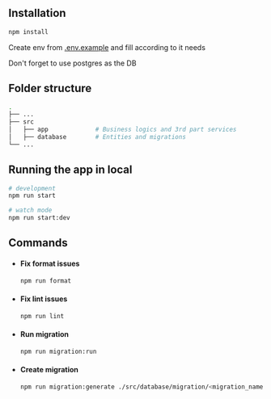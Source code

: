 ## Installation

```bash
npm install
```

Create env from [.env.example](https://github.com/chamara-madhu/security_scan_result/blob/main/api/.env.example) and fill according to it needs

Don't forget to use postgres as the DB

## Folder structure

```bash
.
├── ...
├── src
│   ├── app             # Business logics and 3rd part services
│   ├── database        # Entities and migrations
└── ...
```

## Running the app in local

```bash
# development
npm run start

# watch mode
npm run start:dev
```

## Commands

- #### Fix format issues
  ```bash
  npm run format
  ```
- #### Fix lint issues
  ```bash
  npm run lint
  ```
- #### Run migration
  ```bash
  npm run migration:run
  ```
- #### Create migration
  ```bash
  npm run migration:generate ./src/database/migration/<migration_name>
  ```
